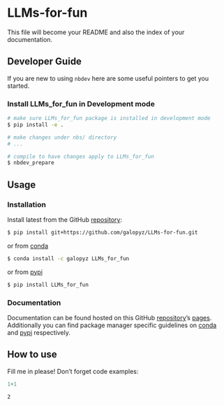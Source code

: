 # LLMs-for-fun


<!-- WARNING: THIS FILE WAS AUTOGENERATED! DO NOT EDIT! -->

This file will become your README and also the index of your
documentation.

## Developer Guide

If you are new to using `nbdev` here are some useful pointers to get you
started.

### Install LLMs_for_fun in Development mode

``` sh
# make sure LLMs_for_fun package is installed in development mode
$ pip install -e .

# make changes under nbs/ directory
# ...

# compile to have changes apply to LLMs_for_fun
$ nbdev_prepare
```

## Usage

### Installation

Install latest from the GitHub
[repository](https://github.com/galopyz/LLMs-for-fun):

``` sh
$ pip install git+https://github.com/galopyz/LLMs-for-fun.git
```

or from [conda](https://anaconda.org/galopyz/LLMs-for-fun)

``` sh
$ conda install -c galopyz LLMs_for_fun
```

or from [pypi](https://pypi.org/project/LLMs-for-fun/)

``` sh
$ pip install LLMs_for_fun
```

### Documentation

Documentation can be found hosted on this GitHub
[repository](https://github.com/galopyz/LLMs-for-fun)’s
[pages](https://galopyz.github.io/LLMs-for-fun/). Additionally you can
find package manager specific guidelines on
[conda](https://anaconda.org/galopyz/LLMs-for-fun) and
[pypi](https://pypi.org/project/LLMs-for-fun/) respectively.

## How to use

Fill me in please! Don’t forget code examples:

``` python
1+1
```

    2
